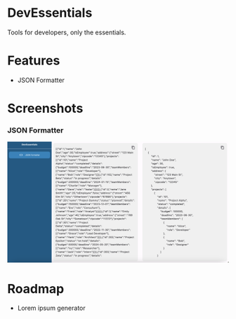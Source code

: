 # DevEssentials
 Tools for developers, only the essentials.

# Features
- JSON Formatter

# Screenshots

### JSON Formatter
![JSON Formatter Screen](./assets/screenshots/json_formatter.png)

# Roadmap
- Lorem ipsum generator

